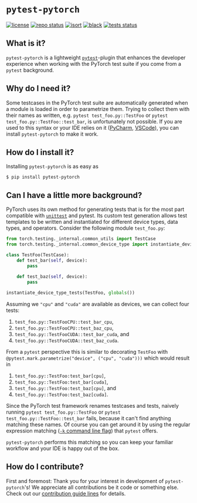 # `pytest-pytorch`

[![license](https://img.shields.io/badge/License-BSD%203--Clause-blue.svg)](https://opensource.org/licenses/BSD-3-Clause) [![repo status](https://www.repostatus.org/badges/latest/wip.svg)](https://www.repostatus.org/#wip) [![isort](https://img.shields.io/badge/%20imports-isort-%231674b1?style=flat&labelColor=ef8336)](https://pycqa.github.io/isort/) [![black](https://img.shields.io/badge/code%20style-black-000000.svg)](https://github.com/psf/black) [![tests status](https://github.com/Quansight/pytest-pytorch/workflows/tests/badge.svg?branch=master)](https://github.com/Quansight/pytest-pytorch/actions?query=workflow%3Atests+branch%3Amaster)

## What is it?

`pytest-pytorch` is a lightweight [`pytest`](https://docs.pytest.org/en/stable/)-plugin that enhances the developer experience when working with the PyTorch test suite if you come from a `pytest` background.

## Why do I need it?

Some testcases in the PyTorch test suite are automatically generated when a module is loaded in order to parametrize them. Trying to collect them with their names as written, e.g. `pytest test_foo.py::TestFoo` or `pytest test_foo.py::TestFoo::test_bar`, is unfortunately not possible. If you are used to this syntax or your IDE relies on it ([PyCharm](https://www.jetbrains.com/help/pycharm/pytest.html#run-pytest-test), [VSCode](https://code.visualstudio.com/docs/python/testing#_run-tests)), you can install `pytest-pytorch` to make it work.

## How do I install it?

Installing `pytest-pytorch` is as easy as 

```
$ pip install pytest-pytorch
```

## Can I have a little more background?

PyTorch uses its own method for generating tests that is for the most part compatible with [`unittest`](https://docs.python.org/3/library/unittest.html) and pytest. Its custom test generation allows test templates to be written and instantiated for different device types, data types, and operators. Consider the following module `test_foo.py`:

```python
from torch.testing._internal.common_utils import TestCase
from torch.testing._internal.common_device_type import instantiate_device_type_tests

class TestFoo(TestCase):
    def test_bar(self, device):
        pass
    
    def test_baz(self, device):
        pass

instantiate_device_type_tests(TestFoo, globals())
```

Assuming we `"cpu"` and `"cuda"` are available as devices, we can collect four tests:

1. `test_foo.py::TestFooCPU::test_bar_cpu`,
2. `test_foo.py::TestFooCPU::test_baz_cpu`,
3. `test_foo.py::TestFooCUDA::test_bar_cuda`, and
4. `test_foo.py::TestFooCUDA::test_baz_cuda`.

From a `pytest` perspective this is similar to decorating `TestFoo` with `@pytest.mark.parametrize("device", ("cpu", "cuda")))` which would result in

1. `test_foo.py::TestFoo:test_bar[cpu]`,
2. `test_foo.py::TestFoo:test_bar[cuda]`,
3. `test_foo.py::TestFoo:test_baz[cpu]`, and
4. `test_foo.py::TestFoo:test_baz[cuda]`.

Since the PyTorch test framework renames testcases and tests, naively running `pytest test_foo.py::TestFoo` or `pytest test_foo.py::TestFoo::test_bar` fails, because it can't find anything matching these names. Of course you can get around it by using the regular expression matching ([`-k` command line flag](https://docs.pytest.org/en/stable/reference.html#command-line-flags)) that `pytest` offers. 

`pytest-pytorch` performs this matching so you can keep your familiar workflow and your IDE is happy out of the box.

## How do I contribute?

First and foremost: Thank you for your interest in development of `pytest-pytorch`'s! We appreciate all contributions be it code or something else. Check out our [contribution guide lines](CONTRIBUTING.md) for details.
